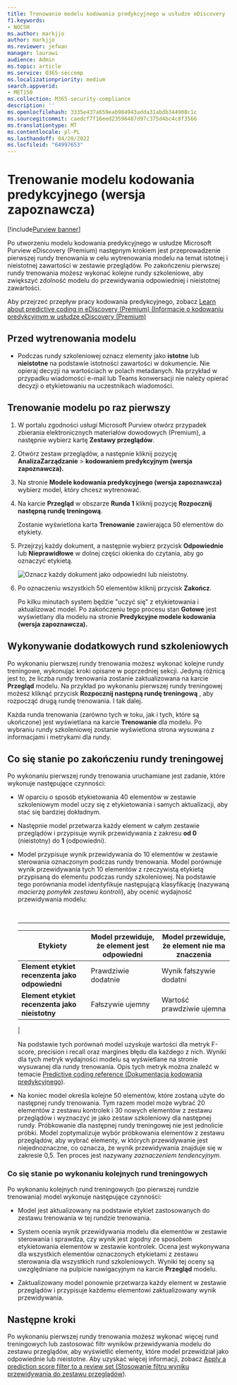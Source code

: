 ```yaml
---
title: Trenowanie modelu kodowania predykcyjnego w usłudze eDiscovery (Premium)
f1.keywords:
- NOCSH
ms.author: markjjo
author: markjjo
ms.reviewer: jefwan
manager: laurawi
audience: Admin
ms.topic: article
ms.service: O365-seccomp
ms.localizationpriority: medium
search.appverid:
- MET150
ms.collection: M365-security-compliance
description: ''
ms.openlocfilehash: 3335e437a659eab984943adda31abdb344908c1c
ms.sourcegitcommit: caedcf7f16eed23596487d97c375d4bc4c8f3566
ms.translationtype: MT
ms.contentlocale: pl-PL
ms.lasthandoff: 04/20/2022
ms.locfileid: "64997653"
---
```

# <a name="train-a-predictive-coding-model-preview"></a>Trenowanie modelu kodowania predykcyjnego (wersja zapoznawcza)

[!include[Purview banner](../includes/purview-rebrand-banner.md)]

Po utworzeniu modelu kodowania predykcyjnego w usłudze Microsoft Purview eDiscovery (Premium) następnym krokiem jest przeprowadzenie pierwszej rundy trenowania w celu wytrenowania modelu na temat istotnej i nieistotnej zawartości w zestawie przeglądów. Po zakończeniu pierwszej rundy trenowania możesz wykonać kolejne rundy szkoleniowe, aby zwiększyć zdolność modelu do przewidywania odpowiedniej i nieistotnej zawartości.

Aby przejrzeć przepływ pracy kodowania predykcyjnego, zobacz [Learn about predictive coding in eDiscovery (Premium) (Informacje o kodowaniu predykcyjnym w usłudze eDiscovery (Premium)](predictive-coding-overview.md#the-predictive-coding-workflow)

## <a name="before-you-train-a-model"></a>Przed wytrenowania modelu

- Podczas rundy szkoleniowej oznacz elementy jako **istotne** lub **nieistotne** na podstawie istotności zawartości w dokumencie. Nie opieraj decyzji na wartościach w polach metadanych. Na przykład w przypadku wiadomości e-mail lub Teams konwersacji nie należy opierać decyzji o etykietowaniu na uczestnikach wiadomości.

## <a name="train-a-model-for-the-first-time"></a>Trenowanie modelu po raz pierwszy

1. W portalu zgodności usługi Microsoft Purview otwórz przypadek zbierania elektronicznych materiałów dowodowych (Premium), a następnie wybierz kartę **Zestawy przeglądów**.

2. Otwórz zestaw przeglądów, a następnie kliknij pozycję **AnalizaZarządzanie** >  **kodowaniem predykcyjnym (wersja zapoznawcza).**

3. Na stronie **Modele kodowania predykcyjnego (wersja zapoznawcza)** wybierz model, który chcesz wytrenować.

4. Na karcie **Przegląd** w obszarze **Runda 1** kliknij pozycję **Rozpocznij następną rundę treningową**.

   Zostanie wyświetlona karta **Trenowanie** zawierająca 50 elementów do etykiety.

5. Przejrzyj każdy dokument, a następnie wybierz przycisk **Odpowiednie** lub **Nieprawidłowe** w dolnej części okienka do czytania, aby go oznaczyć etykietą.

   ![Oznacz każdy dokument jako odpowiedni lub nieistotny.](..\media\TrainModel1.png)

6. Po oznaczeniu wszystkich 50 elementów kliknij przycisk **Zakończ**.

    Po kilku minutach system będzie "uczyć się" z etykietowania i aktualizować model. Po zakończeniu tego procesu stan **Gotowe** jest wyświetlany dla modelu na stronie **Predykcyjne modele kodowania (wersja zapoznawcza).**

## <a name="perform-additional-training-rounds"></a>Wykonywanie dodatkowych rund szkoleniowych

Po wykonaniu pierwszej rundy trenowania możesz wykonać kolejne rundy treningowe, wykonując kroki opisane w poprzedniej sekcji. Jedyną różnicą jest to, że liczba rundy trenowania zostanie zaktualizowana na karcie **Przegląd** modelu. Na przykład po wykonaniu pierwszej rundy treningowej możesz kliknąć przycisk **Rozpocznij następną rundę treningową** , aby rozpocząć drugą rundę trenowania. I tak dalej.

Każda runda trenowania (zarówno tych w toku, jak i tych, które są ukończone) jest wyświetlana na karcie **Trenowanie** dla modelu. Po wybraniu rundy szkoleniowej zostanie wyświetlona strona wysuwana z informacjami i metrykami dla rundy.

## <a name="what-happens-after-you-perform-a-training-round"></a>Co się stanie po zakończeniu rundy treningowej

Po wykonaniu pierwszej rundy trenowania uruchamiane jest zadanie, które wykonuje następujące czynności:

- W oparciu o sposób etykietowania 40 elementów w zestawie szkoleniowym model uczy się z etykietowania i samych aktualizacji, aby stać się bardziej dokładnym.

- Następnie model przetwarza każdy element w całym zestawie przeglądów i przypisuje wynik przewidywania z zakresu **od 0** (nieistotny) do **1** (odpowiedni).

- Model przypisuje wynik przewidywania do 10 elementów w zestawie sterowania oznaczonym podczas rundy trenowania. Model porównuje wynik przewidywania tych 10 elementów z rzeczywistą etykietą przypisaną do elementu podczas rundy szkoleniowej. Na podstawie tego porównania model identyfikuje następującą klasyfikację (nazywaną *macierzą pomyłek zestawu kontroli*), aby ocenić wydajność przewidywania modelu:

  <br>

  ****

  |Etykiety|Model przewiduje, że element jest odpowiedni|Model przewiduje, że element nie ma znaczenia|
  |---|---|---|
  |**Element etykiet recenzenta jako odpowiedni**|Prawdziwie dodatnie|Wynik fałszywie dodatni|
  |**Element etykiet recenzenta jako nieistotny**|Fałszywie ujemny|Wartość prawdziwie ujemna|
  |

  Na podstawie tych porównań model uzyskuje wartości dla metryk F-score, precision i recall oraz margines błędu dla każdego z nich. Wyniki dla tych metryk wydajności modelu są wyświetlane na stronie wysuwanej dla rundy trenowania. Opis tych metryk można znaleźć w temacie [Predictive coding reference (Dokumentacja kodowania predykcyjnego](predictive-coding-reference.md)).

- Na koniec model określa kolejne 50 elementów, które zostaną użyte do następnej rundy trenowania. Tym razem model może wybrać 20 elementów z zestawu kontrolek i 30 nowych elementów z zestawu przeglądów i wyznaczyć je jako zestaw szkoleniowy dla następnej rundy. Próbkowanie dla następnej rundy treningowej nie jest jednolicie próbki. Model zoptymalizuje wybór próbkowania elementów z zestawu przeglądów, aby wybrać elementy, w których przewidywanie jest niejednoznaczne, co oznacza, że wynik przewidywania znajduje się w zakresie 0,5. Ten proces jest nazywany *zaznaczeniem tendencyjnym*.

### <a name="what-happens-after-you-perform-subsequent-training-rounds"></a>Co się stanie po wykonaniu kolejnych rund treningowych

Po wykonaniu kolejnych rund treningowych (po pierwszej rundzie trenowania) model wykonuje następujące czynności:

- Model jest aktualizowany na podstawie etykiet zastosowanych do zestawu trenowania w tej rundzie trenowania.

- System ocenia wynik przewidywania modelu dla elementów w zestawie sterowania i sprawdza, czy wynik jest zgodny ze sposobem etykietowania elementów w zestawie kontrolek. Ocena jest wykonywana dla wszystkich elementów oznaczonych etykietami z zestawu sterowania dla wszystkich rund szkoleniowych. Wyniki tej oceny są uwzględniane na pulpicie nawigacyjnym na karcie **Przegląd** modelu.

- Zaktualizowany model ponownie przetwarza każdy element w zestawie przeglądów i przypisuje każdemu elementowi zaktualizowany wynik przewidywania.

## <a name="next-steps"></a>Następne kroki

Po wykonaniu pierwszej rundy trenowania możesz wykonać więcej rund treningowych lub zastosować filtr wyników przewidywania modelu do zestawu przeglądów, aby wyświetlić elementy, które model przewidział jako odpowiednie lub nieistotne. Aby uzyskać więcej informacji, zobacz [Apply a prediction score filter to a review set (Stosowanie filtru wyniku przewidywania do zestawu przeglądów](predictive-coding-apply-prediction-filter.md)).
